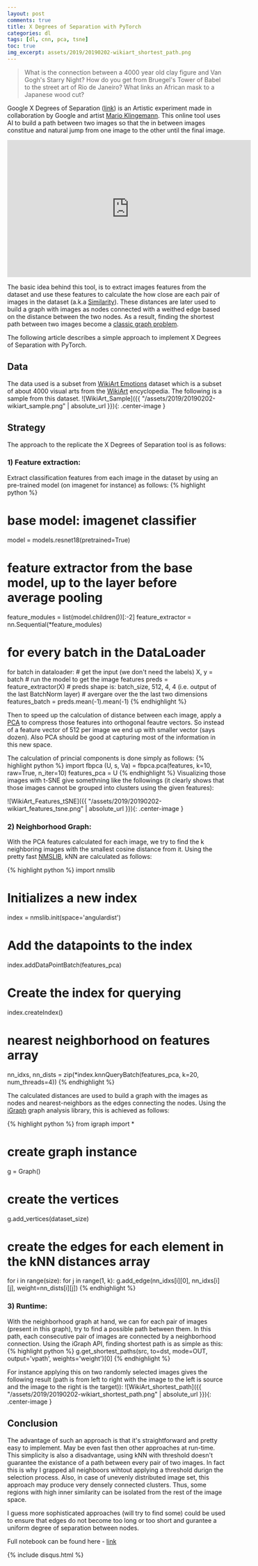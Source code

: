 ```yaml
---
layout: post
comments: true
title: X Degrees of Separation with PyTorch
categories: dl
tags: [dl, cnn, pca, tsne]
toc: true
img_excerpt: assets/2019/20190202-wikiart_shortest_path.png
---
```


> What is the connection between a 4000 year old clay figure and Van Gogh's Starry Night? How do you get from Bruegel's Tower of Babel to the street art of Rio de Janeiro? What links an African mask to a Japanese wood cut?

Google X Degrees of Separation ([link](https://artsexperiments.withgoogle.com/xdegrees/
)) is an Artistic experiment made in collaboration by Google and artist [Mario Klingemann](https://twitter.com/quasimondo). This online tool uses AI to build a path between two images so that the in between images constitue and natural jump from one image to the other until the final image.

<div align="center">
<iframe width="560" height="315" src="https://www.youtube.com/embed/xgnxnmqnR7Y" frameborder="0" allow="accelerometer; autoplay; encrypted-media; gyroscope; picture-in-picture" allowfullscreen></iframe>
</div>

The basic idea behind this tool, is to extract images features from the dataset and use these features to calculate the how close are each pair of images in the dataset (a.k.a [Similarity](https://en.wikipedia.org/wiki/Similarity_learning)). These distances are later used to build a graph with images as nodes connected with a weithed edge based on the distance between the two nodes. As a result, finding the shortest path between two images become a [classic graph problem](https://en.wikipedia.org/wiki/Shortest_path_problem).


The following article describes a simple approach to implement X Degrees of Separation with PyTorch.

## Data
The data used is a subset from [WikiArt Emotions](http://saifmohammad.com/WebPages/wikiartemotions.html) dataset which is a subset of about 4000 visual arts from the [WikiArt](https://www.wikiart.org/) encyclopedia. The following is a sample from this dataset.
![WikiArt_Sample]({{ "/assets/2019/20190202-wikiart_sample.png" | absolute_url }}){: .center-image }

## Strategy
The approach to the replicate the X Degrees of Separation tool is as follows:

### 1) Feature extraction:
Extract classification features from each image in the dataset by using an pre-trained model (on imagenet for instance) as follows:
{% highlight python %}
# base model: imagenet classifier
model = models.resnet18(pretrained=True)
# feature extractor from the base model, up to the layer before average pooling
feature_modules = list(model.children())[:-2]
feature_extractor = nn.Sequential(*feature_modules)
# for every batch in the DataLoader
for batch in dataloader:
    # get the input (we don't need the labels)
    X, y = batch
    # run the model to get the image features
    preds = feature_extractor(X)
    # preds shape is: batch_size, 512, 4, 4 (i.e. output of the last BatchNorm layer)
    # avergare over the the last two dimensions
    features_batch = preds.mean(-1).mean(-1)
{% endhighlight %}

Then to speed up the calculation of distance between each image, apply a [PCA](https://en.wikipedia.org/wiki/Principal_component_analysis) to compress those features into orthogonal feautre vectors. So instead of a feature vector of 512 per image we end up with smaller vector (says dozen). Also PCA should be good at capturing most of the information in this new space.

The calculation of princial components is done simply as follows:
{% highlight python %}
import fbpca
(U, s, Va) = fbpca.pca(features, k=10, raw=True, n_iter=10)
features_pca = U
{% endhighlight %}
Visualizing those images with t-SNE give somethning like the followings (it clearly shows that those images cannot be grouped into clusters using the given features):

![WikiArt_Features_tSNE]({{ "/assets/2019/20190202-wikiart_features_tsne.png" | absolute_url }}){: .center-image }

### 2) Neighborhood Graph:
With the PCA features calculated for each image, we try to find the k neighboring images with the smallest cosine distance from it. Using the pretty fast [NMSLIB](https://github.com/nmslib/nmslib), kNN are calculated as follows:

{% highlight python %}
import nmslib
# Initializes a new index
index = nmslib.init(space='angulardist')
# Add the datapoints to the index
index.addDataPointBatch(features_pca)
# Create the index for querying
index.createIndex()
# nearest neighborhood on features array
nn_idxs, nn_dists = zip(*index.knnQueryBatch(features_pca, k=20, num_threads=4))
{% endhighlight %}

The calculated distances are used to build a graph with the images as nodes and nearest-neighbors as the edges connecting the nodes. Using the [iGraph](https://igraph.org/python/) graph analysis library, this is achieved as follows:

{% highlight python %}
from igraph import *
# create graph instance
g = Graph()
# create the vertices
g.add_vertices(dataset_size)
# create the edges for each element in the kNN distances array
for i in range(size):
    for j in range(1, k):
        g.add_edge(nn_idxs[i][0], nn_idxs[i][j], weight=nn_dists[i][j])
{% endhighlight %}

### 3) Runtime:
With the neighborhood graph at hand, we can for each pair of images (present in this graph), try to find a possible path between them. In this path, each consecutive pair of images are connected by a neighborhood connection. Using the iGraph API, finding shortest path is as simple as this:
{% highlight python %}
g.get_shortest_paths(src, to=dst, mode=OUT, output='vpath', weights='weight')[0]
{% endhighlight %}

For instance applying this on two randomly selected images gives the following result (path is from left to right with the image to the left is source and the image to the right is the target)):
![WikiArt_shortest_path]({{ "/assets/2019/20190202-wikiart_shortest_path.png" | absolute_url }}){: .center-image }

## Conclusion
The advantage of such an approach is that it's straightforward and pretty easy to implement. May be even fast then other approaches at run-time. This simplicity is also a disadvantage, using kNN with threshold doesn't guarantee the existance of a path between every pair of two images. In fact this is why I grapped all neighboors wihtout applying a threshold durign the selection process. Also, in case of unevenly distributed image set, this approach may produce very densely connected clusters. Thus, some regions with high inner similarity can be isolated from the rest of the image space.

I guess more sophisticated approaches (will try to find some) could be used to ensure that edges do not become too long or too short and gurantee a uniform degree of separation between nodes.

Full notebook can be found here - [link](https://github.com/dzlab/deepprojects/blob/master/artistic/X_degrees_of_separation_pytorch.ipynb)

{% include disqus.html %}